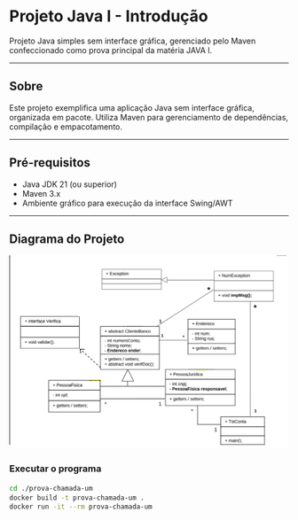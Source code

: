 # Projeto Java I - Introdução

Projeto Java simples sem interface gráfica, gerenciado pelo Maven confeccionado como prova principal da matéria JAVA I.

---

## Sobre

Este projeto exemplifica uma aplicação Java sem interface gráfica, organizada em pacote. Utiliza Maven para gerenciamento de dependências, compilação e empacotamento.

---

## Pré-requisitos

- Java JDK 21 (ou superior)
- Maven 3.x
- Ambiente gráfico para execução da interface Swing/AWT

---

## Diagrama do Projeto

![Diagrama do Projeto](diagram/main.png)

### Executar o programa

```bash
cd ./prova-chamada-um
docker build -t prova-chamada-um .
docker run -it --rm prova-chamada-um
```
